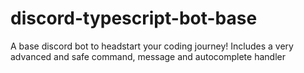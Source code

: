 # discord-typescript-bot-base
A base discord bot to headstart your coding journey! Includes a very advanced and safe command, message and autocomplete handler
